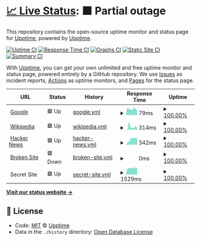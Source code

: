# [📈 Live Status](https://demo.upptime.js.org): <!--live status--> **🟧 Partial outage**

This repository contains the open-source uptime monitor and status page for [Upptime](https://upptime.js.org), powered by [Upptime](https://github.com/upptime/upptime).

[![Uptime CI](https://github.com/koj-co/upptime/workflows/Uptime%20CI/badge.svg)](https://github.com/koj-co/upptime/actions?query=workflow%3A%22Uptime+CI%22)
[![Response Time CI](https://github.com/koj-co/upptime/workflows/Response%20Time%20CI/badge.svg)](https://github.com/koj-co/upptime/actions?query=workflow%3A%22Response+Time+CI%22)
[![Graphs CI](https://github.com/koj-co/upptime/workflows/Graphs%20CI/badge.svg)](https://github.com/koj-co/upptime/actions?query=workflow%3A%22Graphs+CI%22)
[![Static Site CI](https://github.com/koj-co/upptime/workflows/Static%20Site%20CI/badge.svg)](https://github.com/koj-co/upptime/actions?query=workflow%3A%22Static+Site+CI%22)
[![Summary CI](https://github.com/koj-co/upptime/workflows/Summary%20CI/badge.svg)](https://github.com/koj-co/upptime/actions?query=workflow%3A%22Summary+CI%22)

With [Upptime](https://upptime.js.org), you can get your own unlimited and free uptime monitor and status page, powered entirely by a GitHub repository. We use [Issues](https://github.com/upptime/upptime/issues) as incident reports, [Actions](https://github.com/k-hal/upptime/actions) as uptime monitors, and [Pages](https://demo.upptime.js.org) for the status page.

<!--start: status pages-->
<!-- This summary is generated by Upptime (https://github.com/upptime/upptime) -->
<!-- Do not edit this manually, your changes will be overwritten -->
<!-- prettier-ignore -->
| URL | Status | History | Response Time | Uptime |
| --- | ------ | ------- | ------------- | ------ |
| <img alt="" src="https://icons.duckduckgo.com/ip3/www.google.com.ico" height="13"> [Google](https://www.google.com) | 🟩 Up | [google.yml](https://github.com/k-hal/upptime/commits/HEAD/history/google.yml) | <details><summary><img alt="Response time graph" src="./graphs/google/response-time-week.png" height="20"> 79ms</summary><br><a href="https://k-hal.github.io/upptime/history/google"><img alt="Response time 111" src="https://img.shields.io/endpoint?url=https%3A%2F%2Fraw.githubusercontent.com%2Fk-hal%2Fupptime%2FHEAD%2Fapi%2Fgoogle%2Fresponse-time.json"></a><br><a href="https://k-hal.github.io/upptime/history/google"><img alt="24-hour response time 61" src="https://img.shields.io/endpoint?url=https%3A%2F%2Fraw.githubusercontent.com%2Fk-hal%2Fupptime%2FHEAD%2Fapi%2Fgoogle%2Fresponse-time-day.json"></a><br><a href="https://k-hal.github.io/upptime/history/google"><img alt="7-day response time 79" src="https://img.shields.io/endpoint?url=https%3A%2F%2Fraw.githubusercontent.com%2Fk-hal%2Fupptime%2FHEAD%2Fapi%2Fgoogle%2Fresponse-time-week.json"></a><br><a href="https://k-hal.github.io/upptime/history/google"><img alt="30-day response time 105" src="https://img.shields.io/endpoint?url=https%3A%2F%2Fraw.githubusercontent.com%2Fk-hal%2Fupptime%2FHEAD%2Fapi%2Fgoogle%2Fresponse-time-month.json"></a><br><a href="https://k-hal.github.io/upptime/history/google"><img alt="1-year response time 110" src="https://img.shields.io/endpoint?url=https%3A%2F%2Fraw.githubusercontent.com%2Fk-hal%2Fupptime%2FHEAD%2Fapi%2Fgoogle%2Fresponse-time-year.json"></a></details> | <details><summary><a href="https://k-hal.github.io/upptime/history/google">100.00%</a></summary><a href="https://k-hal.github.io/upptime/history/google"><img alt="All-time uptime 100.00%" src="https://img.shields.io/endpoint?url=https%3A%2F%2Fraw.githubusercontent.com%2Fk-hal%2Fupptime%2FHEAD%2Fapi%2Fgoogle%2Fuptime.json"></a><br><a href="https://k-hal.github.io/upptime/history/google"><img alt="24-hour uptime 100.00%" src="https://img.shields.io/endpoint?url=https%3A%2F%2Fraw.githubusercontent.com%2Fk-hal%2Fupptime%2FHEAD%2Fapi%2Fgoogle%2Fuptime-day.json"></a><br><a href="https://k-hal.github.io/upptime/history/google"><img alt="7-day uptime 100.00%" src="https://img.shields.io/endpoint?url=https%3A%2F%2Fraw.githubusercontent.com%2Fk-hal%2Fupptime%2FHEAD%2Fapi%2Fgoogle%2Fuptime-week.json"></a><br><a href="https://k-hal.github.io/upptime/history/google"><img alt="30-day uptime 100.00%" src="https://img.shields.io/endpoint?url=https%3A%2F%2Fraw.githubusercontent.com%2Fk-hal%2Fupptime%2FHEAD%2Fapi%2Fgoogle%2Fuptime-month.json"></a><br><a href="https://k-hal.github.io/upptime/history/google"><img alt="1-year uptime 100.00%" src="https://img.shields.io/endpoint?url=https%3A%2F%2Fraw.githubusercontent.com%2Fk-hal%2Fupptime%2FHEAD%2Fapi%2Fgoogle%2Fuptime-year.json"></a></details>
| <img alt="" src="https://icons.duckduckgo.com/ip3/en.wikipedia.org.ico" height="13"> [Wikipedia](https://en.wikipedia.org) | 🟩 Up | [wikipedia.yml](https://github.com/k-hal/upptime/commits/HEAD/history/wikipedia.yml) | <details><summary><img alt="Response time graph" src="./graphs/wikipedia/response-time-week.png" height="20"> 314ms</summary><br><a href="https://k-hal.github.io/upptime/history/wikipedia"><img alt="Response time 206" src="https://img.shields.io/endpoint?url=https%3A%2F%2Fraw.githubusercontent.com%2Fk-hal%2Fupptime%2FHEAD%2Fapi%2Fwikipedia%2Fresponse-time.json"></a><br><a href="https://k-hal.github.io/upptime/history/wikipedia"><img alt="24-hour response time 209" src="https://img.shields.io/endpoint?url=https%3A%2F%2Fraw.githubusercontent.com%2Fk-hal%2Fupptime%2FHEAD%2Fapi%2Fwikipedia%2Fresponse-time-day.json"></a><br><a href="https://k-hal.github.io/upptime/history/wikipedia"><img alt="7-day response time 314" src="https://img.shields.io/endpoint?url=https%3A%2F%2Fraw.githubusercontent.com%2Fk-hal%2Fupptime%2FHEAD%2Fapi%2Fwikipedia%2Fresponse-time-week.json"></a><br><a href="https://k-hal.github.io/upptime/history/wikipedia"><img alt="30-day response time 256" src="https://img.shields.io/endpoint?url=https%3A%2F%2Fraw.githubusercontent.com%2Fk-hal%2Fupptime%2FHEAD%2Fapi%2Fwikipedia%2Fresponse-time-month.json"></a><br><a href="https://k-hal.github.io/upptime/history/wikipedia"><img alt="1-year response time 198" src="https://img.shields.io/endpoint?url=https%3A%2F%2Fraw.githubusercontent.com%2Fk-hal%2Fupptime%2FHEAD%2Fapi%2Fwikipedia%2Fresponse-time-year.json"></a></details> | <details><summary><a href="https://k-hal.github.io/upptime/history/wikipedia">100.00%</a></summary><a href="https://k-hal.github.io/upptime/history/wikipedia"><img alt="All-time uptime 100.00%" src="https://img.shields.io/endpoint?url=https%3A%2F%2Fraw.githubusercontent.com%2Fk-hal%2Fupptime%2FHEAD%2Fapi%2Fwikipedia%2Fuptime.json"></a><br><a href="https://k-hal.github.io/upptime/history/wikipedia"><img alt="24-hour uptime 100.00%" src="https://img.shields.io/endpoint?url=https%3A%2F%2Fraw.githubusercontent.com%2Fk-hal%2Fupptime%2FHEAD%2Fapi%2Fwikipedia%2Fuptime-day.json"></a><br><a href="https://k-hal.github.io/upptime/history/wikipedia"><img alt="7-day uptime 100.00%" src="https://img.shields.io/endpoint?url=https%3A%2F%2Fraw.githubusercontent.com%2Fk-hal%2Fupptime%2FHEAD%2Fapi%2Fwikipedia%2Fuptime-week.json"></a><br><a href="https://k-hal.github.io/upptime/history/wikipedia"><img alt="30-day uptime 100.00%" src="https://img.shields.io/endpoint?url=https%3A%2F%2Fraw.githubusercontent.com%2Fk-hal%2Fupptime%2FHEAD%2Fapi%2Fwikipedia%2Fuptime-month.json"></a><br><a href="https://k-hal.github.io/upptime/history/wikipedia"><img alt="1-year uptime 99.99%" src="https://img.shields.io/endpoint?url=https%3A%2F%2Fraw.githubusercontent.com%2Fk-hal%2Fupptime%2FHEAD%2Fapi%2Fwikipedia%2Fuptime-year.json"></a></details>
| <img alt="" src="https://icons.duckduckgo.com/ip3/news.ycombinator.com.ico" height="13"> [Hacker News](https://news.ycombinator.com) | 🟩 Up | [hacker-news.yml](https://github.com/k-hal/upptime/commits/HEAD/history/hacker-news.yml) | <details><summary><img alt="Response time graph" src="./graphs/hacker-news/response-time-week.png" height="20"> 342ms</summary><br><a href="https://k-hal.github.io/upptime/history/hacker-news"><img alt="Response time 292" src="https://img.shields.io/endpoint?url=https%3A%2F%2Fraw.githubusercontent.com%2Fk-hal%2Fupptime%2FHEAD%2Fapi%2Fhacker-news%2Fresponse-time.json"></a><br><a href="https://k-hal.github.io/upptime/history/hacker-news"><img alt="24-hour response time 413" src="https://img.shields.io/endpoint?url=https%3A%2F%2Fraw.githubusercontent.com%2Fk-hal%2Fupptime%2FHEAD%2Fapi%2Fhacker-news%2Fresponse-time-day.json"></a><br><a href="https://k-hal.github.io/upptime/history/hacker-news"><img alt="7-day response time 342" src="https://img.shields.io/endpoint?url=https%3A%2F%2Fraw.githubusercontent.com%2Fk-hal%2Fupptime%2FHEAD%2Fapi%2Fhacker-news%2Fresponse-time-week.json"></a><br><a href="https://k-hal.github.io/upptime/history/hacker-news"><img alt="30-day response time 274" src="https://img.shields.io/endpoint?url=https%3A%2F%2Fraw.githubusercontent.com%2Fk-hal%2Fupptime%2FHEAD%2Fapi%2Fhacker-news%2Fresponse-time-month.json"></a><br><a href="https://k-hal.github.io/upptime/history/hacker-news"><img alt="1-year response time 305" src="https://img.shields.io/endpoint?url=https%3A%2F%2Fraw.githubusercontent.com%2Fk-hal%2Fupptime%2FHEAD%2Fapi%2Fhacker-news%2Fresponse-time-year.json"></a></details> | <details><summary><a href="https://k-hal.github.io/upptime/history/hacker-news">100.00%</a></summary><a href="https://k-hal.github.io/upptime/history/hacker-news"><img alt="All-time uptime 99.94%" src="https://img.shields.io/endpoint?url=https%3A%2F%2Fraw.githubusercontent.com%2Fk-hal%2Fupptime%2FHEAD%2Fapi%2Fhacker-news%2Fuptime.json"></a><br><a href="https://k-hal.github.io/upptime/history/hacker-news"><img alt="24-hour uptime 100.00%" src="https://img.shields.io/endpoint?url=https%3A%2F%2Fraw.githubusercontent.com%2Fk-hal%2Fupptime%2FHEAD%2Fapi%2Fhacker-news%2Fuptime-day.json"></a><br><a href="https://k-hal.github.io/upptime/history/hacker-news"><img alt="7-day uptime 100.00%" src="https://img.shields.io/endpoint?url=https%3A%2F%2Fraw.githubusercontent.com%2Fk-hal%2Fupptime%2FHEAD%2Fapi%2Fhacker-news%2Fuptime-week.json"></a><br><a href="https://k-hal.github.io/upptime/history/hacker-news"><img alt="30-day uptime 100.00%" src="https://img.shields.io/endpoint?url=https%3A%2F%2Fraw.githubusercontent.com%2Fk-hal%2Fupptime%2FHEAD%2Fapi%2Fhacker-news%2Fuptime-month.json"></a><br><a href="https://k-hal.github.io/upptime/history/hacker-news"><img alt="1-year uptime 99.97%" src="https://img.shields.io/endpoint?url=https%3A%2F%2Fraw.githubusercontent.com%2Fk-hal%2Fupptime%2FHEAD%2Fapi%2Fhacker-news%2Fuptime-year.json"></a></details>
| <img alt="" src="https://icons.duckduckgo.com/ip3/thissitedoesnotexist.com.ico" height="13"> [Broken Site](https://thissitedoesnotexist.com) | 🟥 Down | [broken-site.yml](https://github.com/k-hal/upptime/commits/HEAD/history/broken-site.yml) | <details><summary><img alt="Response time graph" src="./graphs/broken-site/response-time-week.png" height="20"> 0ms</summary><br><a href="https://k-hal.github.io/upptime/history/broken-site"><img alt="Response time 0" src="https://img.shields.io/endpoint?url=https%3A%2F%2Fraw.githubusercontent.com%2Fk-hal%2Fupptime%2FHEAD%2Fapi%2Fbroken-site%2Fresponse-time.json"></a><br><a href="https://k-hal.github.io/upptime/history/broken-site"><img alt="24-hour response time 0" src="https://img.shields.io/endpoint?url=https%3A%2F%2Fraw.githubusercontent.com%2Fk-hal%2Fupptime%2FHEAD%2Fapi%2Fbroken-site%2Fresponse-time-day.json"></a><br><a href="https://k-hal.github.io/upptime/history/broken-site"><img alt="7-day response time 0" src="https://img.shields.io/endpoint?url=https%3A%2F%2Fraw.githubusercontent.com%2Fk-hal%2Fupptime%2FHEAD%2Fapi%2Fbroken-site%2Fresponse-time-week.json"></a><br><a href="https://k-hal.github.io/upptime/history/broken-site"><img alt="30-day response time 0" src="https://img.shields.io/endpoint?url=https%3A%2F%2Fraw.githubusercontent.com%2Fk-hal%2Fupptime%2FHEAD%2Fapi%2Fbroken-site%2Fresponse-time-month.json"></a><br><a href="https://k-hal.github.io/upptime/history/broken-site"><img alt="1-year response time 0" src="https://img.shields.io/endpoint?url=https%3A%2F%2Fraw.githubusercontent.com%2Fk-hal%2Fupptime%2FHEAD%2Fapi%2Fbroken-site%2Fresponse-time-year.json"></a></details> | <details><summary><a href="https://k-hal.github.io/upptime/history/broken-site">100.00%</a></summary><a href="https://k-hal.github.io/upptime/history/broken-site"><img alt="All-time uptime 100.00%" src="https://img.shields.io/endpoint?url=https%3A%2F%2Fraw.githubusercontent.com%2Fk-hal%2Fupptime%2FHEAD%2Fapi%2Fbroken-site%2Fuptime.json"></a><br><a href="https://k-hal.github.io/upptime/history/broken-site"><img alt="24-hour uptime 100.00%" src="https://img.shields.io/endpoint?url=https%3A%2F%2Fraw.githubusercontent.com%2Fk-hal%2Fupptime%2FHEAD%2Fapi%2Fbroken-site%2Fuptime-day.json"></a><br><a href="https://k-hal.github.io/upptime/history/broken-site"><img alt="7-day uptime 100.00%" src="https://img.shields.io/endpoint?url=https%3A%2F%2Fraw.githubusercontent.com%2Fk-hal%2Fupptime%2FHEAD%2Fapi%2Fbroken-site%2Fuptime-week.json"></a><br><a href="https://k-hal.github.io/upptime/history/broken-site"><img alt="30-day uptime 100.00%" src="https://img.shields.io/endpoint?url=https%3A%2F%2Fraw.githubusercontent.com%2Fk-hal%2Fupptime%2FHEAD%2Fapi%2Fbroken-site%2Fuptime-month.json"></a><br><a href="https://k-hal.github.io/upptime/history/broken-site"><img alt="1-year uptime 100.00%" src="https://img.shields.io/endpoint?url=https%3A%2F%2Fraw.githubusercontent.com%2Fk-hal%2Fupptime%2FHEAD%2Fapi%2Fbroken-site%2Fuptime-year.json"></a></details>
| <img alt="" src="https://icons.duckduckgo.com/ip3/null.ico" height="13"> Secret Site | 🟩 Up | [secret-site.yml](https://github.com/k-hal/upptime/commits/HEAD/history/secret-site.yml) | <details><summary><img alt="Response time graph" src="./graphs/secret-site/response-time-week.png" height="20"> 1529ms</summary><br><a href="https://k-hal.github.io/upptime/history/secret-site"><img alt="Response time 1465" src="https://img.shields.io/endpoint?url=https%3A%2F%2Fraw.githubusercontent.com%2Fk-hal%2Fupptime%2FHEAD%2Fapi%2Fsecret-site%2Fresponse-time.json"></a><br><a href="https://k-hal.github.io/upptime/history/secret-site"><img alt="24-hour response time 1516" src="https://img.shields.io/endpoint?url=https%3A%2F%2Fraw.githubusercontent.com%2Fk-hal%2Fupptime%2FHEAD%2Fapi%2Fsecret-site%2Fresponse-time-day.json"></a><br><a href="https://k-hal.github.io/upptime/history/secret-site"><img alt="7-day response time 1529" src="https://img.shields.io/endpoint?url=https%3A%2F%2Fraw.githubusercontent.com%2Fk-hal%2Fupptime%2FHEAD%2Fapi%2Fsecret-site%2Fresponse-time-week.json"></a><br><a href="https://k-hal.github.io/upptime/history/secret-site"><img alt="30-day response time 1454" src="https://img.shields.io/endpoint?url=https%3A%2F%2Fraw.githubusercontent.com%2Fk-hal%2Fupptime%2FHEAD%2Fapi%2Fsecret-site%2Fresponse-time-month.json"></a><br><a href="https://k-hal.github.io/upptime/history/secret-site"><img alt="1-year response time 1475" src="https://img.shields.io/endpoint?url=https%3A%2F%2Fraw.githubusercontent.com%2Fk-hal%2Fupptime%2FHEAD%2Fapi%2Fsecret-site%2Fresponse-time-year.json"></a></details> | <details><summary><a href="https://k-hal.github.io/upptime/history/secret-site">100.00%</a></summary><a href="https://k-hal.github.io/upptime/history/secret-site"><img alt="All-time uptime 100.00%" src="https://img.shields.io/endpoint?url=https%3A%2F%2Fraw.githubusercontent.com%2Fk-hal%2Fupptime%2FHEAD%2Fapi%2Fsecret-site%2Fuptime.json"></a><br><a href="https://k-hal.github.io/upptime/history/secret-site"><img alt="24-hour uptime 100.00%" src="https://img.shields.io/endpoint?url=https%3A%2F%2Fraw.githubusercontent.com%2Fk-hal%2Fupptime%2FHEAD%2Fapi%2Fsecret-site%2Fuptime-day.json"></a><br><a href="https://k-hal.github.io/upptime/history/secret-site"><img alt="7-day uptime 100.00%" src="https://img.shields.io/endpoint?url=https%3A%2F%2Fraw.githubusercontent.com%2Fk-hal%2Fupptime%2FHEAD%2Fapi%2Fsecret-site%2Fuptime-week.json"></a><br><a href="https://k-hal.github.io/upptime/history/secret-site"><img alt="30-day uptime 100.00%" src="https://img.shields.io/endpoint?url=https%3A%2F%2Fraw.githubusercontent.com%2Fk-hal%2Fupptime%2FHEAD%2Fapi%2Fsecret-site%2Fuptime-month.json"></a><br><a href="https://k-hal.github.io/upptime/history/secret-site"><img alt="1-year uptime 100.00%" src="https://img.shields.io/endpoint?url=https%3A%2F%2Fraw.githubusercontent.com%2Fk-hal%2Fupptime%2FHEAD%2Fapi%2Fsecret-site%2Fuptime-year.json"></a></details>

<!--end: status pages-->

[**Visit our status website →**](https://demo.upptime.js.org)

## 📄 License

- Code: [MIT](./LICENSE) © [Upptime](https://upptime.js.org)
- Data in the `./history` directory: [Open Database License](https://opendatacommons.org/licenses/odbl/1-0/)
